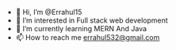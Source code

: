 - 👋 Hi, I’m @Errahul15
- 👀 I’m interested in Full stack web development 
- 🌱 I’m currently learning MERN And Java
- 📫 How to reach me errahul532@gmail.com

<!---
Errahul15/Errahul15 is a ✨ special ✨ repository because its `README.md` (this file) appears on your GitHub profile.
You can click the Preview link to take a look at your changes.
--->

